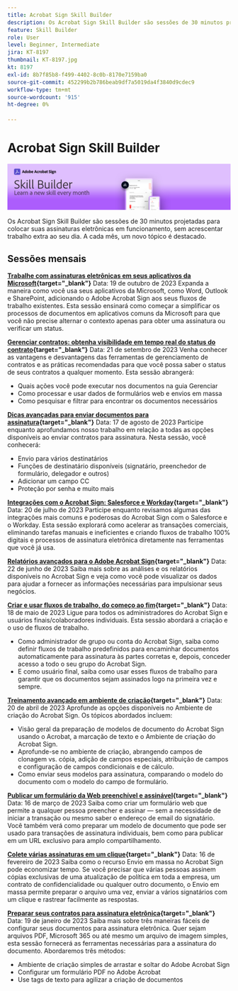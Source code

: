 ```yaml
---
title: Acrobat Sign Skill Builder
description: Os Acrobat Sign Skill Builder são sessões de 30 minutos projetadas para colocar suas assinaturas eletrônicas em funcionamento, sem acrescentar trabalho extra
feature: Skill Builder
role: User
level: Beginner, Intermediate
jira: KT-8197
thumbnail: KT-8197.jpg
kt: 8197
exl-id: 8b7f85b8-f499-4402-8c0b-8170e7159ba0
source-git-commit: 452299b2b786beab9df7a5019da4f3840d9cdec9
workflow-type: tm+mt
source-wordcount: '915'
ht-degree: 0%

---
```


# Acrobat Sign Skill Builder

![Banner do construtor de habilidades](../assets/SB_Hero.png)

Os Acrobat Sign Skill Builder são sessões de 30 minutos projetadas para colocar suas assinaturas eletrônicas em funcionamento, sem acrescentar trabalho extra ao seu dia. A cada mês, um novo tópico é destacado.

## Sessões mensais

**[Trabalhe com assinaturas eletrônicas em seus aplicativos da Microsoft](https://teamwork.adobe.com/adobe-sign-skill-builder/attendease/networking/experience/7c88319e-04b7-4560-aad3-ba288d5cfc76/3bd16192-c4c9-4d66-9b1c-575ddcc3c6bb){target="_blank"}**
Data: 19 de outubro de 2023 Expanda a maneira como você usa seus aplicativos da Microsoft, como Word, Outlook e SharePoint, adicionando o Adobe Acrobat Sign aos seus fluxos de trabalho existentes. Esta sessão ensinará como começar a simplificar os processos de documentos em aplicativos comuns da Microsoft para que você não precise alternar o contexto apenas para obter uma assinatura ou verificar um status.

**[Gerenciar contratos: obtenha visibilidade em tempo real do status do contrato](https://teamwork.adobe.com/adobe-sign-skill-builder/attendease/networking/experience/d326c8ab-3173-4c95-9e5a-0afeff4ce006/4bae4b11-516b-4e50-8f10-d116538fd710){target="_blank"}**
Data: 21 de setembro de 2023 Venha conhecer as vantagens e desvantagens das ferramentas de gerenciamento de contratos e as práticas recomendadas para que você possa saber o status de seus contratos a qualquer momento. Esta sessão abrangerá:

* Quais ações você pode executar nos documentos na guia Gerenciar
* Como processar e usar dados de formulários web e envios em massa
* Como pesquisar e filtrar para encontrar os documentos necessários

**[Dicas avançadas para enviar documentos para assinatura](https://teamwork.adobe.com/adobe-sign-skill-builder/attendease/networking/experience/4c4e8632-ba24-445f-a567-a9e76429bdf5/0a2f68ed-9a21-4911-9e38-15943c0e3f9a){target="_blank"}**
Data: 17 de agosto de 2023 Participe enquanto aprofundamos nosso trabalho em relação a todas as opções disponíveis ao enviar contratos para assinatura. Nesta sessão, você conhecerá:

* Envio para vários destinatários
* Funções de destinatário disponíveis (signatário, preenchedor de formulário, delegador e outros)
* Adicionar um campo CC
* Proteção por senha e muito mais

**[Integrações com o Acrobat Sign: Salesforce e Workday](https://teamwork.adobe.com/adobe-sign-skill-builder/attendease/networking/experience/8409ba8b-e4ee-4e99-80cc-33902027b80e/307d147e-4b85-4330-81af-5929f0dc5ae4){target="_blank"}**
Data: 20 de julho de 2023 Participe enquanto revisamos algumas das integrações mais comuns e poderosas do Acrobat Sign com o Salesforce e o Workday. Esta sessão explorará como acelerar as transações comerciais, eliminando tarefas manuais e ineficientes e criando fluxos de trabalho 100% digitais e processos de assinatura eletrônica diretamente nas ferramentas que você já usa.

**[Relatórios avançados para o Adobe Acrobat Sign](https://adobe-sign-skill-builder.joinus.adobeevents.com/attendease/networking/experience/fa28b18d-ab38-47d4-8ae8-3e0161550bd3/60081eb2-f8a3-45b6-9d75-4f3a53b4c53a){target="_blank"}**
Data: 22 de junho de 2023 Saiba mais sobre as análises e os relatórios disponíveis no Acrobat Sign e veja como você pode visualizar os dados para ajudar a fornecer as informações necessárias para impulsionar seus negócios.

**[Criar e usar fluxos de trabalho, do começo ao fim](https://teamwork.adobe.com/adobe-sign-skill-builder/attendease/networking/experience/0fc7ccc5-eb36-47f0-a0d3-1fa3648c8fcf/42a9bbad-0a54-4c8c-8002-597d549600fe){target="_blank"}**
Data: 18 de maio de 2023 Ligue para todos os administradores do Acrobat Sign e usuários finais/colaboradores individuais. Esta sessão abordará a criação e o uso de fluxos de trabalho.

* Como administrador de grupo ou conta do Acrobat Sign, saiba como definir fluxos de trabalho predefinidos para encaminhar documentos automaticamente para assinatura às partes corretas e, depois, conceder acesso a todo o seu grupo do Acrobat Sign.
* E como usuário final, saiba como usar esses fluxos de trabalho para garantir que os documentos sejam assinados logo na primeira vez e sempre.

**[Treinamento avançado em ambiente de criação](https://adobe-sign-skill-builder.joinus.adobeevents.com/attendease/networking/experience/30c06b3c-60f7-4293-9cd2-2544104d9140/85ffced9-7613-4382-b3a3-43ba227af5ba){target="_blank"}**
Data: 20 de abril de 2023 Aprofunde as opções disponíveis no Ambiente de criação do Acrobat Sign. Os tópicos abordados incluem:

* Visão geral da preparação de modelos de documento do Acrobat Sign usando o Acrobat, a marcação de texto e o Ambiente de criação do Acrobat Sign.
* Aprofunde-se no ambiente de criação, abrangendo campos de clonagem vs. cópia, adição de campos especiais, atribuição de campos e configuração de campos condicionais e de cálculo.
* Como enviar seus modelos para assinatura, comparando o modelo do documento com o modelo do campo de formulário.

**[Publicar um formulário da Web preenchível e assinável](https://adobe-sign-skill-builder.joinus.adobeevents.com/attendease/networking/experience/265580bf-245a-4751-9b51-c6877192d13a/9ae41cae-a53e-4b71-a748-2df0ee2e14c8){target="_blank"}**
Data: 16 de março de 2023 Saiba como criar um formulário web que permite a qualquer pessoa preencher e assinar — sem a necessidade de iniciar a transação ou mesmo saber o endereço de email do signatário. Você também verá como preparar um modelo de documento que pode ser usado para transações de assinatura individuais, bem como para publicar em um URL exclusivo para amplo compartilhamento.

**[Colete várias assinaturas em um clique](https://adobe-sign-skill-builder.joinus.adobeevents.com/attendease/networking/experience/552e5165-8762-4c73-9d41-8215d48a62cc/9d88acde-96fa-4d83-89e3-1296b94f4d90){target="_blank"}**
Data: 16 de fevereiro de 2023 Saiba como o recurso Envio em massa no Acrobat Sign pode economizar tempo. Se você precisar que várias pessoas assinem cópias exclusivas de uma atualização de política em toda a empresa, um contrato de confidencialidade ou qualquer outro documento, o Envio em massa permite preparar o arquivo uma vez, enviar a vários signatários com um clique e rastrear facilmente as respostas.

**[Preparar seus contratos para assinatura eletrônica](https://adobe-sign-skill-builder.joinus.adobeevents.com/attendease/networking/experience/c08f6e7e-2ced-48b8-8245-548302fe2df3/15f504a9-3420-4372-83c8-168115f15cbb){target="_blank"}**
Data: 19 de janeiro de 2023 Saiba mais sobre três maneiras fáceis de configurar seus documentos para assinatura eletrônica. Quer sejam arquivos PDF, Microsoft 365 ou até mesmo um arquivo de imagem simples, esta sessão fornecerá as ferramentas necessárias para a assinatura do documento. Abordaremos três métodos:

* Ambiente de criação simples de arrastar e soltar do Adobe Acrobat Sign
* Configurar um formulário PDF no Adobe Acrobat
* Use tags de texto para agilizar a criação de documentos